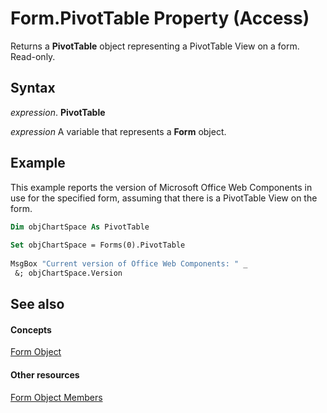 
# Form.PivotTable Property (Access)

Returns a  **PivotTable** object representing a PivotTable View on a form. Read-only.


## Syntax

 _expression_. **PivotTable**

 _expression_ A variable that represents a **Form** object.


## Example

This example reports the version of Microsoft Office Web Components in use for the specified form, assuming that there is a PivotTable View on the form.


```vb
Dim objChartSpace As PivotTable 
 
Set objChartSpace = Forms(0).PivotTable 
 
MsgBox "Current version of Office Web Components: " _ 
 &; objChartSpace.Version 

```


## See also


#### Concepts


[Form Object](72ef9219-142b-b690-b696-3eba9a5d4522.md)
#### Other resources


[Form Object Members](e1976b58-28ca-8f76-cdf3-6732cb06ce6c.md)
